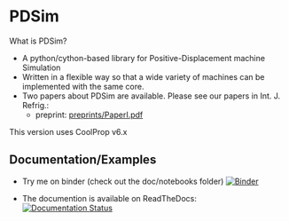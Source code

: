 # PDSim

What is PDSim?

* A python/cython-based library for Positive-Displacement machine Simulation
* Written in a flexible way so that a wide variety of machines can be implemented with the same core. 
* Two papers about PDSim are available. Please see our papers in Int. J. Refrig.:
    * preprint: [preprints/PaperI.pdf](preprints/PaperI.pdf)

This version uses CoolProp v6.x

## Documentation/Examples

* Try me on binder (check out the doc/notebooks folder) [![Binder](https://mybinder.org/badge.svg)](https://mybinder.org/v2/gh/ibell/pdsim/41ff024a6f88f5a27db6fa3598e57e588942998b)

* The documention is available on ReadTheDocs: [![Documentation Status](https://readthedocs.org/projects/pdsim/badge/?version=latest)](http://pdsim.readthedocs.io/en/latest/?badge=latest)